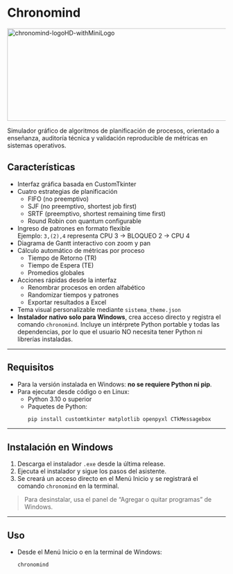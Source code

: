 # Chronomind

<img width="1134" height="213" alt="chronomind-logoHD-withMiniLogo" src="https://github.com/user-attachments/assets/44a855e4-fe80-4a8f-bc49-4cdcde6443a8" />

Simulador gráfico de algoritmos de planificación de procesos, orientado a enseñanza, auditoría técnica y validación reproducible de métricas en sistemas operativos.

## Características

- Interfaz gráfica basada en CustomTkinter  
- Cuatro estrategias de planificación  
  - FIFO (no preemptivo)  
  - SJF (no preemptivo, shortest job first)  
  - SRTF (preemptivo, shortest remaining time first)  
  - Round Robin con quantum configurable  
- Ingreso de patrones en formato flexible  
  Ejemplo: `3,(2),4` representa CPU 3 → BLOQUEO 2 → CPU 4  
- Diagrama de Gantt interactivo con zoom y pan  
- Cálculo automático de métricas por proceso  
  - Tiempo de Retorno (TR)  
  - Tiempo de Espera (TE)  
  - Promedios globales  
- Acciones rápidas desde la interfaz  
  - Renombrar procesos en orden alfabético  
  - Randomizar tiempos y patrones  
  - Exportar resultados a Excel  
- Tema visual personalizable mediante `sistema_theme.json`  
- **Instalador nativo solo para Windows**, crea acceso directo y registra el comando `chronomind`. Incluye un intérprete Python portable y todas las dependencias, por lo que el usuario NO necesita tener Python ni librerías instaladas.

---

## Requisitos

- Para la versión instalada en Windows: **no se requiere Python ni pip**.  
- Para ejecutar desde código o en Linux:  
  - Python 3.10 o superior  
  - Paquetes de Python:
    ```bash
    pip install customtkinter matplotlib openpyxl CTkMessagebox
    ```

---

## Instalación en Windows

1. Descarga el instalador `.exe` desde la última release.  
2. Ejecuta el instalador y sigue los pasos del asistente.  
3. Se creará un acceso directo en el Menú Inicio y se registrará el comando `chronomind` en la terminal.  

> Para desinstalar, usa el panel de “Agregar o quitar programas” de Windows.

---

## Uso

- Desde el Menú Inicio o en la terminal de Windows:
  ```bash
  chronomind
